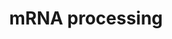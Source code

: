---
annotations:
- id: PW:0000100
  parent: regulatory pathway
  type: Pathway Ontology
  value: transcription pathway
- id: PW:0001073
  parent: regulatory pathway
  type: Pathway Ontology
  value: spliceosome pathway
authors:
- Nsalomonis
- MaintBot
- AlexanderPico
- MartijnVanIersel
- Khanspers
- Ddigles
- Zari
- Mkutmon
- Andrewlmason
- Fehrhart
- Eweitz
- Egonw
citedin:
- link: PMC8421385
  title: Disrupting biological sensors of force promotes tissue regeneration in large
    organisms (2021)
- link: PMC7410313
  title: Gene expression regulated by abatacept associated with methotrexate and correlation
    with disease activity in rheumatoid arthritis (2020)
- link: PMC7339012
  title: Hematopoietic stem-cell senescence and myocardial repair - Coronary artery
    disease genotype/phenotype analysis of post-MI myocardial regeneration response
    induced by CABG/CD133+ bone marrow hematopoietic stem cell treatment in RCT PERFECT
    Phase 3 (2020)
- link: PMC5016863
  title: RNA-Seq analysis of seasonal and individual variation in blood transcriptomes
    of healthy managed bottlenose dolphins (2016)
- link: PMC7152183
  title: Bioactivity and Synthesis of Diarylheptanoids From Alpinia officinarum (2016)
- link: PMC3570375
  title: Detection of biomarkers for Hepatocellular Carcinoma using a hybrid univariate
    gene selection methods (2012)
- link: PMC2896198
  title: 'AltAnalyze and DomainGraph: analyzing and visualizing exon expression data
    (2010)'
- link: PMC4164264
  title: Diarylheptanoids from Alpinia officinarum Cause Distinct but Overlapping
    Effects on the Translatome of B Lymphoblastoid Cells (2014)
- link: PMC12301734
  title: Investigating Transcriptional Age Acceleration in Inflammatory Skin Diseases
- link: PMC11792194
  title: Enhanced therapeutic effects of hypoxia-preconditioned mesenchymal stromal
    cell-derived extracellular vesicles in renal ischemic injury (2025)
communities: []
description: 'This process describes the conversion of precursor messenger RNA into
  mature messenger RNA (mRNA).  The pre-mRNA molecule undergoes three main modifications.
  These modifications are 5'' capping, 3'' polyadenylation, and RNA splicing, which
  occur in the cell nucleus before the RNA is translated.  5'' Capping: Capping of
  the pre-mRNA involves the addition of 7-methylguanosine (m7G) to the 5'' end. The
  cap protects the 5'' end of the primary RNA transcript from attack by ribonucleases
  that have specificity to the 3''5'' phosphodiester bonds.  3'' Processing: The pre-mRNA
  processing at the 3'' end of the RNA molecule involves cleavage of its 3'' end and
  then the addition of about 200 adenine residues to form a poly(A) tail. As the poly(A)
  tails is synthesised, it binds multiple copies of poly(A) binding protein, which
  protects the 3''end from ribonuclease digestion.  Splicing: RNA splicing is the
  process by which introns, regions of RNA that do not code for protein, are removed
  from the pre-mRNA and the remaining exons connected to re-form a single continuous
  molecule.   Description adapted from Wikipedia: http://en.wikipedia.org/wiki/Post-transcriptional_modification  Pathway
  adapted from http://www.reactome.org.  Proteins on this pathway have targeted assays
  available via the [CPTAC Assay Portal](https://assays.cancer.gov/available_assays?wp_id=WP411).'
last-edited: 2025-03-03
ndex: 4416420a-8b61-11eb-9e72-0ac135e8bacf
organisms:
- Homo sapiens
redirect_from:
- /index.php/Pathway:WP411
- /instance/WP411
- /instance/WP411_r137478
revision: r137478
schema-jsonld:
- '@context': https://schema.org/
  '@id': https://wikipathways.github.io/pathways/WP411.html
  '@type': Dataset
  creator:
    '@type': Organization
    name: WikiPathways
  description: 'This process describes the conversion of precursor messenger RNA into
    mature messenger RNA (mRNA).  The pre-mRNA molecule undergoes three main modifications.
    These modifications are 5'' capping, 3'' polyadenylation, and RNA splicing, which
    occur in the cell nucleus before the RNA is translated.  5'' Capping: Capping
    of the pre-mRNA involves the addition of 7-methylguanosine (m7G) to the 5'' end.
    The cap protects the 5'' end of the primary RNA transcript from attack by ribonucleases
    that have specificity to the 3''5'' phosphodiester bonds.  3'' Processing: The
    pre-mRNA processing at the 3'' end of the RNA molecule involves cleavage of its
    3'' end and then the addition of about 200 adenine residues to form a poly(A)
    tail. As the poly(A) tails is synthesised, it binds multiple copies of poly(A)
    binding protein, which protects the 3''end from ribonuclease digestion.  Splicing:
    RNA splicing is the process by which introns, regions of RNA that do not code
    for protein, are removed from the pre-mRNA and the remaining exons connected to
    re-form a single continuous molecule.   Description adapted from Wikipedia: http://en.wikipedia.org/wiki/Post-transcriptional_modification  Pathway
    adapted from http://www.reactome.org.  Proteins on this pathway have targeted
    assays available via the [CPTAC Assay Portal](https://assays.cancer.gov/available_assays?wp_id=WP411).'
  keywords:
  - ATP
  - BRUNOL4
  - C20orf14
  - CD2BP2
  - CDC40
  - CLK1
  - CLK2
  - CLK3
  - CLK4
  - CPSF1
  - CPSF2
  - CPSF3
  - CPSF4
  - CSTF1
  - CSTF2
  - CSTF2T
  - CSTF3
  - CUGBP1
  - CUGBP2
  - DDX1
  - DDX20
  - DHX15
  - DHX16
  - DHX38
  - DHX8
  - DHX9
  - DICER1
  - DNAJC8
  - FNBP3
  - FUS
  - FUSIP1
  - GMP
  - HEAB
  - HNRPA1
  - HNRPA2B1
  - HNRPA3P1
  - HNRPAB
  - HNRPC
  - HNRPD
  - HNRPH1
  - HNRPH2
  - HNRPK
  - HNRPL
  - HNRPM
  - HNRPR
  - HNRPU
  - HRMT1L1
  - HRMT1L2
  - LSM2
  - LSM7
  - METTL3
  - NCBP1
  - NCBP2
  - NONO
  - NSEP1
  - NUDT21
  - NXF1
  - PABPN1
  - PAPOLA
  - PCBP2
  - PHF5A
  - POLR2A
  - PPM1G
  - PRPF18
  - PRPF3
  - PRPF4
  - PRPF4B
  - PRPF8
  - PSKH1
  - PTBP1
  - PTBP2
  - RBM17
  - RBM5
  - RBMX
  - RNGTT
  - RNMT
  - RNPC2
  - RNPS1
  - RNU2
  - SF3A1
  - SF3A2
  - SF3A3
  - SF3B1
  - SF3B2
  - SF3B3
  - SF3B4
  - SF3B5
  - SF4
  - SFPQ
  - SFRS1
  - SFRS10
  - SFRS12
  - SFRS14
  - SFRS16
  - SFRS2
  - SFRS3
  - SFRS4
  - SFRS5
  - SFRS6
  - SFRS7
  - SFRS8
  - SFRS9
  - SMC1L1
  - SNRP70
  - SNRPA
  - SNRPA1
  - SNRPB
  - SNRPB2
  - SNRPD1
  - SNRPD2
  - SNRPD3
  - SNRPE
  - SNRPF
  - SNRPG
  - SNRPN
  - SPOP
  - SRP54
  - SRPK1
  - SRPK2
  - SRRM1
  - SSFA1
  - SUPT5H
  - TMP21
  - TXNL4A
  - U2AF1
  - U2AF2
  - U5-116KD
  - WDR57
  - XRN2
  license: CC0
  name: mRNA processing
seo: CreativeWork
title: mRNA processing
wpid: WP411
---